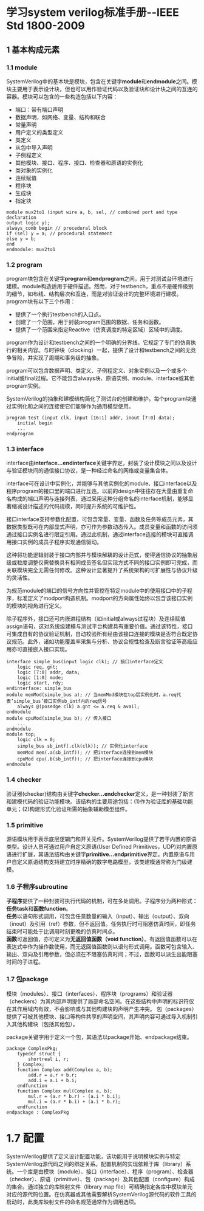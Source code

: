 # 学习system verilog标准手册--IEEE Std 1800-2009

## 1 基本构成元素

### 1.1 module

SystemVerilog中的基本块是模块，包含在关键字**module**和**endmodule**之间。模块主要用于表示设计块，但也可以用作验证代码以及验证块和设计块之间的互连的容器。模块可以包含的一些构造包括以下内容：

- 端口：带有端口声明
- 数据声明，如网络、变量、结构和联合
- 常量声明
- 用户定义的类型定义
- 类定义
- 从包中导入声明
- 子例程定义
- 其他模块、接口、程序、接口、检查器和原语的实例化
- 类对象的实例化
- 连续赋值
- 程序块
- 生成块
- 指定块

```system verilog
module mux2to1 (input wire a, b, sel, // combined port and type declaration
output logic y);
always_comb begin // procedural block
if (sel) y = a; // procedural statement
else y = b;
end
endmodule: mux2to1 
```

### 1.2 program

program块包含在关键字**program**和**endprogram**之间，用于对测试台环境进行建模。module构造适用于硬件描述。然而，对于testbench，重点不是硬件级别的细节，如布线、结构层次和互连，而是对验证设计的完整环境进行建模。
program块有以下三个作用：

- 提供了一个执行testbench的入口点。
- 创建了一个范围，用于封装program范围的数据、任务和函数。
- 提供了一个范围来指定Reactive（仿真调度的特定区域）区域中的调度。

program作为设计和testbench之间的一个明确的分界线，它规定了专门的仿真执行的相关内容。与时钟块（clocking）一起，提供了设计和testbench之间的无竞争冒险，并实现了周期和事务级的抽象。

program可以包含数据声明、类定义、子例程定义、对象实例以及一个或多个initial或final过程。它不能包含always块、原语实例、module、interface或其他program实例。

SystemVerilog的抽象和建模结构简化了测试台的创建和维护。每个program块通过实例化和之间的连接使它们能够作为通用模型使用。

```system verilog
program test (input clk, input [16:1] addr, inout [7:0] data); 
    initial begin 
    ...      
endprogram
```

### 1.3 interface

interface由**interface…endinterface**关键字界定，封装了设计模块之间以及设计与验证模块间的通信接口协议，是一种经过命名的网络或变量集合体。

interface可在设计中实例化，并能够与其他实例化的module、接口interface以及程序program的接口里的端口进行互连。以前的design中往往存在大量由重复命名构成的端口声明与连接列表，通过采用这种分组命名的interface机制，能够显著缩减设计描述的代码规模，同时提升系统的可维护性。

接口interface支持参数化配置，可包含常量、变量、函数及任务等成员元素，其数据类型既可在内部显式声明，亦可作为参数动态传入。成员变量和函数的访问须通过接口实例名进行限定引用。通过此机制，通过interface连接的模块可直接调用接口实例的成员子程序实现通信驱动。

这种将功能逻辑封装于接口内部并与模块解耦的设计范式，使得通信协议的抽象层级或粒度调整仅需替换具有相同成员签名但实现方式不同的接口实例即可完成，而关联模块完全无需任何修改。这种设计显著提升了系统架构的可扩展性与协议升级的灵活性。

为规范module的端口的信号方向性并管控在特定module中的使用接口中的子程序，标准定义了modport构造机制。modport的方向属性始终以包含该接口实例的模块的视角进行定义。

除子程序外，接口还可内嵌进程结构（如initial或always过程块）及连续赋值assign语句，这对系统级建模与测试平台构建具有重要价值。通过该特性，接口可集成自有的协议验证机制，自动校验所有经由该接口连接的模块是否符合既定协议规范。此外，诸如功能覆盖率采集与分析、协议合规性检查及断言验证等高级应用亦可直接嵌入接口实现。

```system verilog
interface simple_bus(input logic clk); // 接口interface定义
    logic req, gnt; 
    logic [7:0] addr, data; 
    logic [1:0] mode; 
    logic start, rdy;  
endinterface: simple_bus  
module memMod(simple_bus a); // 当memMod模块在top层实例化时，a.req代表’simple_bus’接口实例sb_intf内的req信号
    always @(posedge clk) a.gnt <= a.req & avail; 
endmodule  
module cpuMod(simple_bus b); // 传入接口
    ...  
endmodule 
module top; 
    logic clk = 0;  
    simple_bus sb_intf(.clk(clk)); // 实例化interface  
    memMod mem(.a(sb_intf)); // 把interface连接到mem模块 
    cpuMod cpu(.b(sb_intf)); // 把interface连接到cpu模块
endmodule
```

### 1.4 checker

验证器(checker)结构由关键字**checker...endchecker**定义，是一种封装了断言和建模代码的验证功能模块。该结构的主要用途包括：(1)作为验证库的基础功能单元；(2)构建形式化验证所需的抽象辅助模型组件。

### 1.5 primitive

源语模块用于表示底层逻辑门和开关元件。SystemVerilog提供了若干内置的原语类型。设计人员可通过用户自定义原语(User Defined Primitives，UDP)对内置原语进行扩展，其语法结构由关键字**primitive...endprimitive**界定。内置原语与用户自定义原语结构支持建立时序精确的数字电路模型，该类建模通常称为门级建模。

### 1.6 子程序subroutine

**子程序**提供了一种封装可执行代码的机制，可在多处调用。子程序分为两种形式：**任务task**和**函数function**。  
**任务**以语句形式调用，可包含任意数量的输入（input）、输出（output）、双向（inout）及引用（ref）参数，但不返回值。任务执行时可阻塞仿真时间，即任务结束时可能处于比调用时刻更晚的仿真时间点。  
**函数**可返回值，亦可定义为**无返回值函数（void function）**。有返回值函数可以在表达式中作为操作数使用，而无返回值函数则以语句形式调用。函数可包含输入、输出、双向及引用参数，但必须在不阻塞仿真时间；不过，函数可以派生出能阻塞时间的子进程。

### 1.7 包package

模块（modules）、接口（interfaces）、程序块（programs）和验证器（checkers）为其内部声明提供了局部命名空间。在这些结构中声明的标识符仅在其作用域内有效，不会影响或与其他构建块的声明产生冲突。
包（packages）提供了可被其他模块、接口等构件共享的声明空间，其声明内容可通过导入机制引入其他构建块（包括其他包）。

package关键字用于定义一个包，其语法以package开始、endpackage结束。

```system verilog
package ComplexPkg; 
    typedef struct {  
        shortreal i, r; 
    } Complex;  
    function Complex add(Complex a, b); 
        add.r = a.r + b.r; 
        add.i = a.i + b.i; 
    endfunction  
    function Complex mul(Complex a, b); 
        mul.r = (a.r * b.r) - (a.i * b.i); 
        mul.i = (a.r * b.i) + (a.i * b.r); 
    endfunction 
endpackage : ComplexPkg
```

# 1.7 配置 

SystemVerilog提供了定义设计配置功能，该功能用于说明模块实例与特定SystemVerilog源代码之间的绑定关系。配置机制的实现依赖于库（library）系统。一个库是由模块（module）、接口（interface）、程序（program）、检查器（checker）、原语（primitive）、包（package）及其他配置（configure）构成的集合。通过独立的库映射文件（library map file）可精确指定各库中模块单元对应的源代码位置。在仿真器或其他需要解析SystemVerilog源代码的软件工具的启动时，此类库映射文件的命名规范通常作为调用选项。

